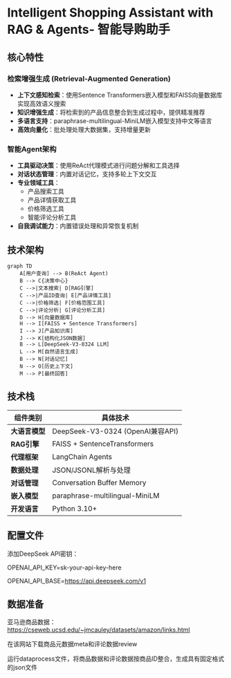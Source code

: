 # Intelligent Shopping Assistant with RAG & Agents- 智能导购助手







##  核心特性

###  **检索增强生成 (Retrieval-Augmented Generation)**
- **上下文感知检索**：使用Sentence Transformers嵌入模型和FAISS向量数据库实现高效语义搜索
- **知识增强生成**：将检索到的产品信息整合到生成过程中，提供精准推荐
- **多语言支持**：paraphrase-multilingual-MiniLM嵌入模型支持中文等语言
- **高效向量化**：批处理处理大数据集，支持增量更新

###  **智能Agent架构**
- **工具驱动决策**：使用ReAct代理模式进行问题分解和工具选择
- **对话状态管理**：内置对话记忆，支持多轮上下文交互
- **专业领域工具**：
  -  产品搜索工具
  -  产品详情获取工具
  -  价格筛选工具
  -  智能评论分析工具
- **自我调试能力**：内置错误处理和异常恢复机制

##  技术架构

```mermaid
graph TD
    A[用户查询] --> B(ReAct Agent)
    B --> C{决策中心}
    C -->|文本搜索| D[RAG引擎]
    C -->|产品ID查询| E[产品详情工具]
    C -->|价格筛选| F[价格范围工具]
    C -->|评论分析| G[评论分析工具]
    D --> H[向量数据库]
    H --> I[FAISS + Sentence Transformers]
    I --> J[产品知识库]
    J --> K[结构化JSON数据]
    B --> L[DeepSeek-V3-0324 LLM]
    L --> M[自然语言生成]
    B --> N[对话记忆]
    N --> O[历史上下文]
    M --> P[最终回答]
```

##  技术栈

| 组件类别       | 具体技术                          |
|----------------|-----------------------------------|
| **大语言模型** | DeepSeek-V3-0324 (OpenAI兼容API)  |
| **RAG引擎**    | FAISS + SentenceTransformers     |
| **代理框架**   | LangChain Agents                  |
| **数据处理**   | JSON/JSONL解析与处理              |
| **对话管理**   | Conversation Buffer Memory        |
| **嵌入模型**   | paraphrase-multilingual-MiniLM   |
| **开发语言**   | Python 3.10+                      |


## 配置文件
添加DeepSeek API密钥：

OPENAI_API_KEY=sk-your-api-key-here

OPENAI_API_BASE=https://api.deepseek.com/v1


## 数据准备
亚马逊商品数据：https://cseweb.ucsd.edu/~jmcauley/datasets/amazon/links.html

在该网站下载商品元数据meta和评论数据review

运行dataprocess文件，将商品数据和评论数据按商品ID整合，生成具有固定格式的json文件



